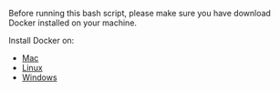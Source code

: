 Before running this bash script, please make sure you have download Docker installed on your machine.

Install Docker on:
- [Mac](https://docs.docker.com/desktop/install/mac-install/)
- [Linux](https://docs.docker.com/desktop/install/linux-install/)
- [Windows](https://docs.docker.com/desktop/install/windows-install/)
